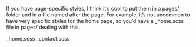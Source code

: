 If you have page-specific styles, I think it’s cool to put them in a pages/ folder and in a file named after the page.
For example, it’s not uncommon to have very specific styles for the home page, so you’d have a _home.scss file in pages/ dealing with this.

_home.scss
_contact.scss
